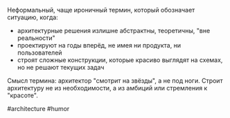Неформальный, чаще ироничный термин, который обозначает ситуацию, когда:
- архитектурные решения излишне абстрактны, теоретичны, "вне реальности"
- проектируют на годы вперёд, не имея ни продукта, ни пользователей
- строят сложные конструкции, которые красиво выглядят на схемах, но не решают текущих задач

Смысл термина: архитектор "смотрит на звёзды", а не под ноги. Строит архитектуру не из необходимости, а из амбиций или стремления к "красоте".

#architecture #humor